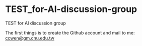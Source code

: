 # TEST_for-AI-discussion-group
TEST for AI discussion group

The first things is to create the Github account and mail to me: ccwen@gm.cnu.edu.tw


